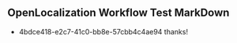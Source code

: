 ## OpenLocalization Workflow Test MarkDown
* 4bdce418-e2c7-41c0-bb8e-57cbb4c4ae94 
thanks!<!--HONumber=Mar16_HO4-->

